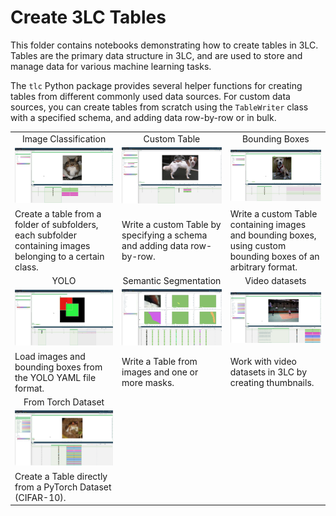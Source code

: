 # Create 3LC Tables

This folder contains notebooks demonstrating how to create tables in 3LC. Tables are the primary data structure in 3LC, and are used to store and manage data for various machine learning tasks.

The `tlc` Python package provides several helper functions for creating tables from different commonly used data sources. For custom data sources, you can create tables from scratch using the `TableWriter` class with a specified schema, and adding data row-by-row or in bulk.

|                        |                        |                        |
|------------------------|------------------------|------------------------|
| <div align="center">Image Classification</div>                | <div align="center">Custom Table</div> | <div align="center">Bounding Boxes</div> |
| [![img][image-classification-img]][image-classification-link] | [![custom][custom-img]][custom-link]   | [![bb][bb-img]][bb-link]                 |
| Create a table from a folder of subfolders, each subfolder containing images belonging to a certain class. | Write a custom Table by specifying a schema and adding data row-by-row. | Write a custom Table containing images and bounding boxes, using custom bounding boxes of an arbitrary format. |
| <div align="center">YOLO</div>                   | <div align="center">Semantic Segmentation</div>  | <div align="center">Video datasets</div>       |
| [![yolo][yolo-img]][yolo-link] | [![semseg][semseg-img]][semseg-link] | [![video][video-img]][video-link] |
| Load images and bounding boxes from the YOLO YAML file format. | Write a Table from images and one or more masks. | Work with video datasets in 3LC by creating thumbnails. |
| <div align="center">From Torch Dataset</div>      |  |    |
| [![torch][torch-img]][torch-link] |  |    |
| Create a Table directly from a PyTorch Dataset (CIFAR-10). | | |

[image-classification-img]: ../images/create-image-classification-table.png
[image-classification-link]: create-image-classification-table.ipynb
[custom-img]: ../images/create-custom-table.png
[custom-link]: create-custom-table.ipynb
[bb-img]: ../images/create-bb-table.png
[bb-link]: create-bb-table.ipynb
[yolo-img]: ../images/create-yolo-table.png
[yolo-link]: create-yolo-table.ipynb
[semseg-img]: ../images/semseg.png
[semseg-link]: create-semantic-segmentation-dataset.ipynb
[video-img]: ../images/create-video-thumbnail-table.png
[video-link]: create-video-thumbnail-table.ipynb
[torch-img]: ../images/from-torch.png
[torch-link]: create-table-from-torch.ipynb
